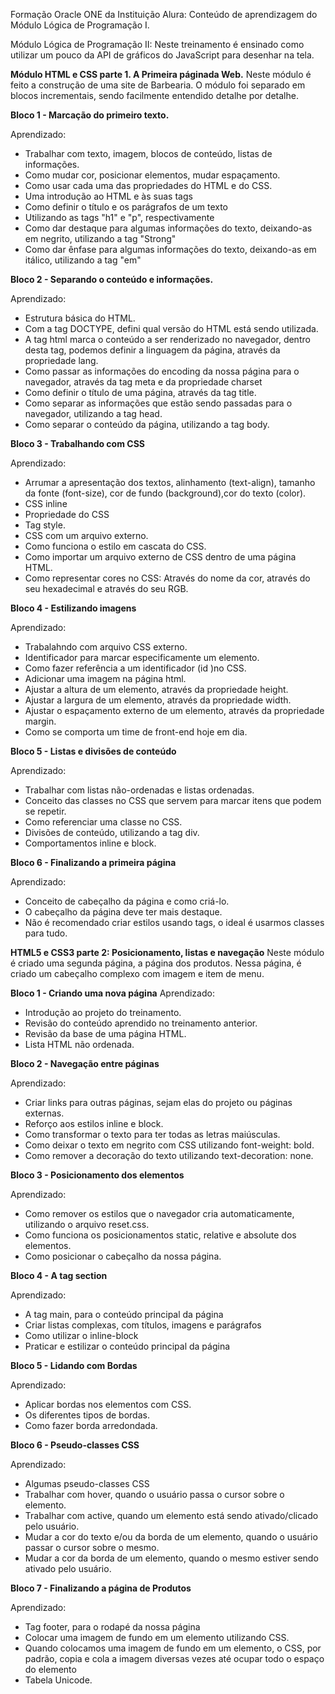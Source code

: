 Formação Oracle ONE da Instituição Alura: Conteúdo de aprendizagem do Módulo Lógica de Programação I.

Módulo Lógica de Programação II:
Neste treinamento é ensinado como utilizar um pouco da API de gráficos do JavaScript para desenhar na tela.


<strong>Módulo HTML e CSS parte 1. A Primeira páginada Web.</strong>
Neste módulo é feito a construção de uma site de Barbearia. O módulo foi separado em blocos incrementais, sendo facilmente entendido detalhe por detalhe.

<strong>Bloco 1 - Marcação do primeiro texto.</strong>

Aprendizado:
 - Trabalhar com texto, imagem, blocos de conteúdo, listas de informações. 
 - Como mudar cor, posicionar elementos, mudar espaçamento. 
 - Como usar cada uma das propriedades do HTML e do CSS.
 - Uma introdução ao HTML e às suas tags
 - Como definir o título e os parágrafos de um texto
 - Utilizando as tags "h1" e "p", respectivamente
 - Como dar destaque para algumas informações do texto, deixando-as em negrito, utilizando a tag "Strong"
 - Como dar ênfase para algumas informações do texto, deixando-as em itálico, utilizando a tag "em"


<strong>Bloco 2 - Separando o conteúdo e informações.</strong>

Aprendizado:
- Estrutura básica do HTML.
- Com a tag DOCTYPE, defini qual versão do HTML está sendo utilizada.
- A tag html marca o conteúdo a ser renderizado no navegador, dentro desta tag, podemos definir a linguagem da página, através da propriedade lang.
- Como passar as informações do encoding da nossa página para o navegador, através da tag meta e da propriedade charset
- Como definir o título de uma página, através da tag title.
- Como separar as informações que estão sendo passadas para o navegador, utilizando a tag head.
- Como separar o conteúdo da página, utilizando a tag body.

<strong>Bloco 3 - Trabalhando com CSS</strong>

Aprendizado:
- Arrumar a apresentação dos textos, alinhamento (text-align), tamanho da fonte (font-size), cor de fundo (background),cor do texto (color).
- CSS inline
- Propriedade do CSS
- Tag style.
- CSS com um arquivo externo.
- Como funciona o estilo em cascata do CSS.
- Como importar um arquivo externo de CSS dentro de uma página HTML.
- Como representar cores no CSS: Através do nome da cor, através do seu hexadecimal e através do seu RGB.

<strong>Bloco 4 - Estilizando imagens</strong>

Aprendizado:
- Trabalahndo com arquivo CSS externo.
- Identificador para marcar especificamente um elemento.
- Como fazer referência a um identificador (id )no CSS.
- Adicionar uma imagem na página html.
- Ajustar a altura de um elemento, através da propriedade height.
- Ajustar a largura de um elemento, através da propriedade width.
- Ajustar o espaçamento externo de um elemento, através da propriedade margin.
- Como se comporta um time de front-end hoje em dia.


<strong>Bloco 5 - Listas e divisões de conteúdo</strong>

Aprendizado:
- Trabalhar com listas não-ordenadas e listas ordenadas.
- Conceito das classes no CSS que servem para marcar itens que podem se repetir.
- Como referenciar uma classe no CSS.
- Divisões de conteúdo, utilizando a tag div.
- Comportamentos inline e block.

<strong> Bloco 6 - Finalizando a primeira página</strong>

Aprendizado:
- Conceito de cabeçalho da página e como criá-lo.
- O cabeçalho da página deve ter mais destaque.
- Não é recomendado criar estilos usando tags, o ideal é usarmos classes para tudo.

<strong>HTML5 e CSS3 parte 2: Posicionamento, listas e navegação</strong>
Neste módulo é criado uma segunda página, a página dos produtos. Nessa página, é criado um cabeçalho complexo com imagem e item de menu.

<strong>Bloco 1 - Criando uma nova página</strong>
Aprendizado: 

- Introdução ao projeto do treinamento.
- Revisão do conteúdo aprendido no treinamento anterior.
- Revisão da base de uma página HTML.
- Lista HTML não ordenada.

<strong>Bloco 2 - Navegação entre páginas</strong>
 
 Aprendizado:
 - Criar links para outras páginas, sejam elas do projeto ou páginas externas.
- Reforço aos estilos inline e block.
- Como transformar o texto para ter todas as letras maiúsculas.
- Como deixar o texto em negrito com CSS utilizando font-weight: bold.
- Como remover a decoração do texto utilizando text-decoration: none.

<strong>Bloco 3 - Posicionamento dos elementos</strong>

Aprendizado:
- Como remover os estilos que o navegador cria automaticamente, utilizando o arquivo reset.css.
- Como funciona os posicionamentos static, relative e absolute dos elementos.
- Como posicionar o cabeçalho da nossa página.

<strong>Bloco 4 - A tag section</strong>
 
 Aprendizado:
 - A tag main, para o conteúdo principal da página
 - Criar listas complexas, com títulos, imagens e parágrafos
 - Como utilizar o inline-block
 - Praticar e estilizar o conteúdo principal da página


<strong>Bloco 5 - Lidando com Bordas</strong>

Aprendizado:
 - Aplicar bordas nos elementos com CSS.
 - Os diferentes tipos de bordas.
 - Como fazer borda arredondada.

<strong>Bloco 6 - Pseudo-classes CSS</strong>

Aprendizado:
 - Algumas pseudo-classes CSS
 - Trabalhar com hover, quando o usuário passa o cursor sobre o elemento.
 - Trabalhar com active, quando um elemento está sendo ativado/clicado pelo usuário.
 - Mudar a cor do texto e/ou da borda de um elemento, quando o usuário passar o cursor sobre o mesmo.
 - Mudar a cor da borda de um elemento, quando o mesmo estiver sendo ativado pelo usuário.

<strong>Bloco 7 - Finalizando a página de Produtos</strong>

Aprendizado:
 - Tag footer, para o rodapé da nossa página
 - Colocar uma imagem de fundo em um elemento utilizando CSS.
 - Quando colocamos uma imagem de fundo em um elemento, o CSS, por padrão, copia e cola a imagem diversas vezes até ocupar todo o espaço do elemento
 - Tabela Unicode.
